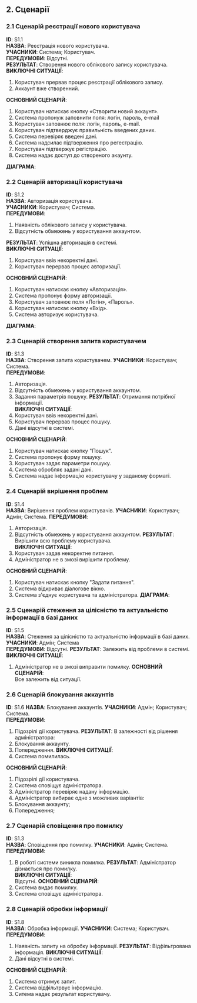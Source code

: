
## 2. Сценарії  

### 2.1 Сценарій реєстрації нового користувача

**ID**: S1.1  
**НАЗВА**: Реєстрація нового користувача.  
**УЧАСНИКИ**: Система; Користувач.  
**ПЕРЕДУМОВИ**: Відсутні.  
**РЕЗУЛЬТАТ**: Створення нового облікового запису користувача.  
**ВИКЛЮЧНІ СИТУАЦІЇ**: 
1. Користувач прервав процес реєстрації облікового запису.
2. Аккаунт вже створенний.  


**ОСНОВНИЙ СЦЕНАРІЙ**:  
1. Користувач натискає кнопку «Створити новий аккаунт».
2. Система пропонуж заповнити поля: логін, пароль, e-mail
3. Користувач заповнює поля: логін, пароль, e-mail.
4. Користувач підтверджує правильність введених даних.
5. Система перевіряє введені дані.
6. Система надсилає підтверження про регестрацію.
7. Користувач підтвержує регістрацію.
8. Система надає доступ до створеного акаунту.

**ДІАГРАМА**:  

### 2.2 Сценарій авторизації користувача

**ID**: S1.2  
**НАЗВА**: Авторизація користувача.  
**УЧАСНИКИ**: Користувач; Система.   
**ПЕРЕДУМОВИ**: 
1. Наявність облікового запису у користувача.
2. Відсутність обмежень у користування аккаунтом.

**РЕЗУЛЬТАТ**: Успішна авторизація в системі.  
**ВИКЛЮЧНІ СИТУАЦІЇ**:  
1. Користувач ввів некоректні дані.  
2. Користувач перервав процес авторизації.  

**ОСНОВНИЙ СЦЕНАРІЙ**:  
1. Користувач натискає кнопку «Авторизація».  
2. Система пропонує форму авторизації.   
3. Користувач заповнює поля «Логін», «Пароль».  
4. Користувач натискає кнопку «Вхід».  
5. Система авторизує користувача.  

**ДІАГРАМА**:  

### 2.3 Сценарій створення запита користувачем

**ID**: S1.3  
**НАЗВА**: Створення запита користувачем. 
**УЧАСНИКИ**: Користувач; Система.   
**ПЕРЕДУМОВИ**: 
1. Авторизація.
2. Відсутність обмежень у користування аккаунтом.
3. Задання параметрів пошуку.
**РЕЗУЛЬТАТ**: Отримання потрібної інформації.  
**ВИКЛЮЧНІ СИТУАЦІЇ**:  
1. Користувач ввів некоректні дані.  
2. Користувач перервав процес пошуку.
3. Дані відсутні в системі. 

**ОСНОВНИЙ СЦЕНАРІЙ**:  
1. Користувач натискає кнопку "Пошук".
2. Система пропонує форму пошуку.
3. Користувач задає параметри пошуку.
4. Система обробляє задані дані.
5. Система надає інформацію користувачу у заданому форматі.

### 2.4 Сценарій вирішення проблем

**ID**: S1.4  
**НАЗВА**: Вирішення проблем користувачів.
**УЧАСНИКИ**: Користувач; Адмін; Система. 
**ПЕРЕДУМОВИ**: 
1. Авторизація.
2. Відсутність обмежень у користування аккаунтом.
**РЕЗУЛЬТАТ**: Вирішити всю проблему користувача.  
**ВИКЛЮЧНІ СИТУАЦІЇ**:  
1. Користувач задав некоректне питання.  
2. Адміністратор не в змозі вирішити проблему.

**ОСНОВНИЙ СЦЕНАРІЙ**:  
1. Користувач натискає кнопку "Задати питання".
2. Система відкриває діалогове вікно.
3. Система з'єднує користувача та адміністратора.
**ДІАГРАМА**:  

### 2.5 Сценарій стеження за цілісністю та актуальністю інформації в базі даних 

**ID**: S1.5  
**НАЗВА**: Стеження за цілісністю та актуальністю інформації в базі даних. 
**УЧАСНИКИ**: Адмін; Система   
**ПЕРЕДУМОВИ**: 
Відсутні.
**РЕЗУЛЬТАТ**: Залежить від проблеми в системі.  
**ВИКЛЮЧНІ СИТУАЦІЇ**:  
1. Адміністратор не в змозі виправити помилку.
**ОСНОВНИЙ СЦЕНАРІЙ**:  
Все залежить від ситуації.

### 2.6 Сценарій блокування аккаунтів

**ID**: S1.6 
**НАЗВА**: Блокування аккаунтів. 
**УЧАСНИКИ**: Адмін; Користувач; Система.   
**ПЕРЕДУМОВИ**: 
1. Підозрілі дії користувача.
**РЕЗУЛЬТАТ**: 
В залежності від рішення адміністратора:
  1. Блокування аккаунту.
  2. Попередження.
**ВИКЛЮЧНІ СИТУАЦІЇ**:  
1. Система помилилась.

**ОСНОВНИЙ СЦЕНАРІЙ**:  
1. Підозрілі дії користувача.
2. Система сповіщує адміністратора.
3. Адміністратор перевіряє надану інформацію.
4. Адміністратор вибирає одне з можливих варіантів:
  1. Блокування аккаунту;
  2. Попередження;
  
### 2.7 Сценарій сповіщення про помилку

**ID**: S1.3  
**НАЗВА**: Сповіщення про помилку.
**УЧАСНИКИ**: Адмін; Система.   
**ПЕРЕДУМОВИ**: 
1. В роботі системи виникла помилка.
**РЕЗУЛЬТАТ**: Адміністратор дізнається про помилку.  
**ВИКЛЮЧНІ СИТУАЦІЇ**:  
Відсутні.
**ОСНОВНИЙ СЦЕНАРІЙ**:  
1. Система видає помилку.
2. Система сповіщує адміністратора.

### 2.8 Сценарій обробки інформації

**ID**: S1.8  
**НАЗВА**: Обробка інформації.
**УЧАСНИКИ**: Система; Користувач. 
**ПЕРЕДУМОВИ**: 
1. Наявність запиту на обробку інформації.
**РЕЗУЛЬТАТ**: Відфільтрована інформація.
**ВИКЛЮЧНІ СИТУАЦІЇ**:  
1. Дані відсутні в системі.

**ОСНОВНИЙ СЦЕНАРІЙ**:  
1. Система отримує запит.
2. Система відфільтрвує інформацію.
3. Ситема надає результат користувачу.



